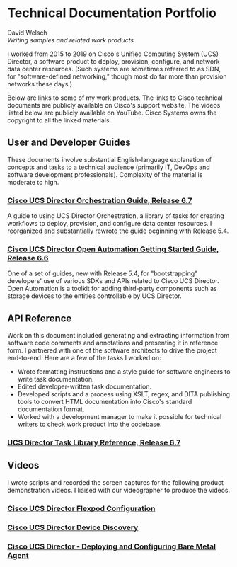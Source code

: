 # Technical Documentation Portfolio
David Welsch
<br>_Writing samples and related work products_

I worked from 2015 to 2019 on Cisco's Unified Computing System (UCS) Director, a software product to deploy, provision, configure, and network data center resources. (Such systems are sometimes referred to as SDN, for "software-defined networking," though most do far more than provision networks these days.) 

Below are links to some of my work products. The links to Cisco technical documents are publicly available on Cisco's support website. The videos listed below are publicly available on YouTube. Cisco Systems owns the copyright to all the linked materials.

## User and Developer Guides

These documents involve substantial English-language explanation of concepts and tasks to a technical audience (primarily IT, DevOps and software development professionals). Complexity of the material is moderate to high.

### [Cisco UCS Director Orchestration Guide, Release 6.7](https://www.cisco.com/c/en/us/td/docs/unified_computing/ucs/ucs-director/orchestration-guide/6-7/cisco-ucs-director-orchestration-67.html)
A guide to using UCS Director Orchestration, a library of tasks for creating workflows to deploy, provision, and configure data center resources. I reorganized and substantially rewrote the guide beginning with Release 5.4. 

### [Cisco UCS Director Open Automation Getting Started Guide, Release 6.6](https://www.cisco.com/c/en/us/td/docs/unified_computing/ucs/ucs-director/orchestration-guide/6-7/cisco-ucs-director-orchestration-67.html)
One of a set of guides, new with Release 5.4, for "bootstrapping" developers' use of various SDKs and APIs related to Cisco UCS Director. Open Automation is a toolkit for adding third-party components such as storage devices to the entities controllable by UCS Director.


## API Reference

Work on this document included generating and extracting information from software code comments and annotations and presenting it in reference form. I partnered with one of the software architects to drive the project end-to-end. Here are a few of the tasks I worked on:
- Wrote formatting instructions and a style guide for software engineers to write task documentation.
- Edited developer-written task documentation.
- Developed scripts and a process using XSLT, regex, and DITA publishing tools to convert HTML documentation into Cisco's standard documentation format.
- Worked with a development manager to make it possible for technical writers to check work product into the codebase.

### [UCS Director Task Library Reference, Release 6.7](https://www.cisco.com/c/en/us/td/docs/unified_computing/ucs/ucs-director/task-library-reference/6-7/cisco_ucs_director_task_library_reference_6700.html)

## Videos

I wrote scripts and recorded the screen captures for the following product demonstration videos. I liaised with our videographer to produce the videos.

### [Cisco UCS Director Flexpod Configuration](https://www.youtube.com/watch?v=GXeUi3zGUrk&list=PLIlKAL_0d4EzcD9Eb5Xeff6eDIUwD3Bm2&index=4&t=0s)

### [Cisco UCS Director Device Discovery](https://www.youtube.com/watch?v=hkhvwo1pbmk&list=PLIlKAL_0d4EzcD9Eb5Xeff6eDIUwD3Bm2&index=3&t=0s)

### [Cisco UCS Director - Deploying and Configuring Bare Metal Agent](https://www.youtube.com/watch?v=S380fK6Q0ys&list=PLIlKAL_0d4EzcD9Eb5Xeff6eDIUwD3Bm2&index=8&t=0s)

